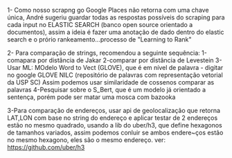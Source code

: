 1- Como nosso scrapng go Google Places não retorna com uma chave única, André sugeriu guardar todas as respostas possíveis do scraping para cada input no ELASTIC SEARCH (banco open source orientado a documentos), assim a ideia é fazer uma anotação de dado dentro do elastic search e o prório rankeamento...processo de "Learning to Rank"

2- Para comparação de strings, recomendou a seguinte sequência:
    1-comapara por distância de Jakar
    2-comparar por distância de Levestein
    3- Usar ML: MOdelo Word to Vect (GLOVE), que é em nível de palavra - digitar no google GLOVE NILC (repositório de palavras com representação vetorial da USP SC)
    Assim podemos usar similaridade de cossenos comparar as palavras
    4-Pesquisar sobre o S_Bert, que é um modelo já orientado a sentença, porém pode ser matar uma mosca com bazooka

3-Para comparação de endereços, usar api de geolocalização que retorna LAT,LON com base no string do endereço e aplicar testar de 2 endereços estão no mesmo quadrado, usando a lib do uber/h3, que define hexagonos de tamanhos variados, assim podemos conluir se ambos endere~ços estão no mesmo hexagono, eles são o mesmo endereço.
ver: https://github.com/uber/h3